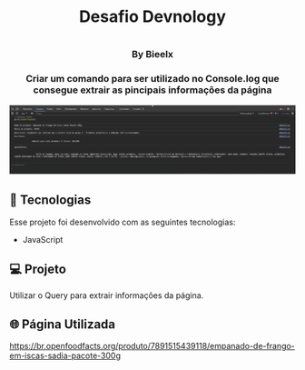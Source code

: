 <h1 align = "center"> Desafio Devnology <h1>
<h3 align = "center"> By Bieelx <h3>

<p align = "center">
Criar um comando para ser utilizado no Console.log que consegue extrair as pincipais informações da página<br/>
</p>

<p align = "center">
<img alt="Resultado" src="Resultado.png" widgth = "100%">
</p>

## 🚀 Tecnologias

Esse projeto foi desenvolvido com as seguintes tecnologias:
- JavaScript


## 💻 Projeto
Utilizar o Query para extrair informações da página.

## 🌐 Página Utilizada
https://br.openfoodfacts.org/produto/7891515439118/empanado-de-frango-em-iscas-sadia-pacote-300g
